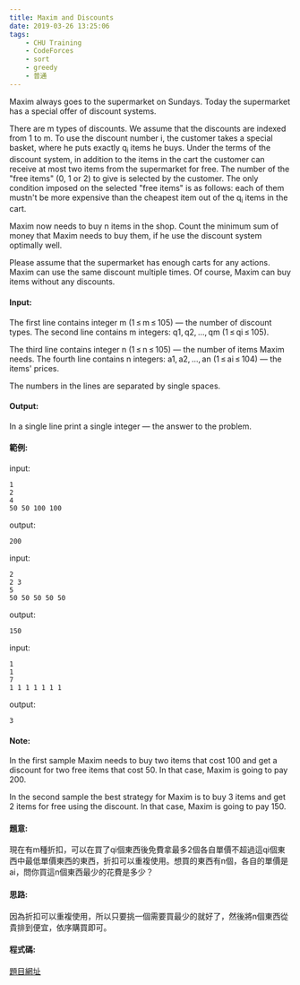 ```yaml
---
title: Maxim and Discounts
date: 2019-03-26 13:25:06
tags:
    - CHU Training
    - CodeForces
    - sort
    - greedy
    - 普通
---
```

Maxim always goes to the supermarket on Sundays. Today the supermarket has a special offer of discount systems.

There are m types of discounts. We assume that the discounts are indexed from 1 to m. To use the discount number i, the customer takes a special basket, where he puts exactly q<sub>i</sub> items he buys. Under the terms of the discount system, in addition to the items in the cart the customer can receive at most two items from the supermarket for free. The number of the "free items" (0, 1 or 2) to give is selected by the customer. The only condition imposed on the selected "free items" is as follows: each of them mustn't be more expensive than the cheapest item out of the q<sub>i</sub> items in the cart.

Maxim now needs to buy n items in the shop. Count the minimum sum of money that Maxim needs to buy them, if he use the discount system optimally well.

Please assume that the supermarket has enough carts for any actions. Maxim can use the same discount multiple times. Of course, Maxim can buy items without any discounts.
<!-- more -->
#### Input:
The first line contains integer m (1 ≤ m ≤ 105) — the number of discount types. The second line contains m integers: q1, q2, ..., qm (1 ≤ qi ≤ 105).

The third line contains integer n (1 ≤ n ≤ 105) — the number of items Maxim needs. The fourth line contains n integers: a1, a2, ..., an (1 ≤ ai ≤ 104) — the items' prices.

The numbers in the lines are separated by single spaces.

#### Output:
In a single line print a single integer — the answer to the problem.

#### 範例:
input:
```
1
2
4
50 50 100 100
```
output:
```
200
```
input:
```
2
2 3
5
50 50 50 50 50
```
output:
```
150
```
input:
```
1
1
7
1 1 1 1 1 1 1
```
output:
```
3
```
#### Note:
In the first sample Maxim needs to buy two items that cost 100 and get a discount for two free items that cost 50. In that case, Maxim is going to pay 200.

In the second sample the best strategy for Maxim is to buy 3 items and get 2 items for free using the discount. In that case, Maxim is going to pay 150.

#### 題意:
現在有m種折扣，可以在買了qi個東西後免費拿最多2個各自單價不超過這qi個東西中最低單價東西的東西，折扣可以重複使用。想買的東西有n個，各自的單價是ai，問你買這n個東西最少的花費是多少？

#### 思路:
因為折扣可以重複使用，所以只要挑一個需要買最少的就好了，然後將n個東西從貴排到便宜，依序購買即可。

#### 程式碼:
<script src="https://gist.github.com/Daviswww/284debb4252f7dc5f76255af89e079de.js"></script>

[題目網址](https://codeforces.com/problemset/problem/261/A)